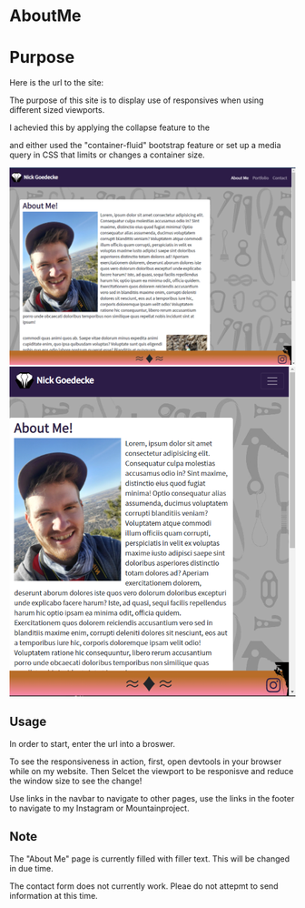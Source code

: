 # AboutMe

# Purpose

Here is the url to the site:

The purpose of this site is to display use of responsives when using different sized viewports.

I achevied this by applying the collapse feature to the <nav> and either used the "container-fluid" bootstrap feature or set up a media query in CSS that limits or changes a container size.

![alt text](./largescreen.png)
![alt text](./Smallscreen.png)

# Usage

In order to start, enter the url into a broswer.

To see the responsiveness in action, first, open devtools in your browser while on my website. Then Selcet the viewport to be responisve and reduce the window size to see the change!

Use links in the navbar to navigate to other pages, use the links in the footer to navigate to my Instagram or Mountainproject.

# Note

The "About Me" page is currently filled with filler text. This will be changed in due time.

The contact form does not currently work. Pleae do not attepmt to send information at this time.
